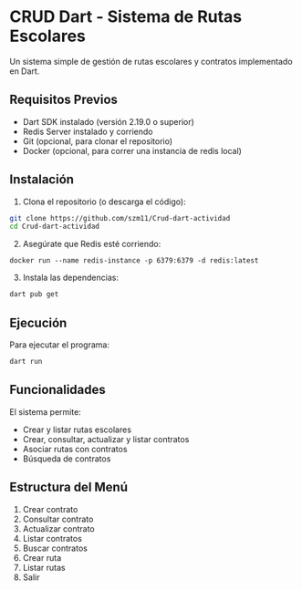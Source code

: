 

# CRUD Dart - Sistema de Rutas Escolares

Un sistema simple de gestión de rutas escolares y contratos implementado en Dart.

## Requisitos Previos

- Dart SDK instalado (versión 2.19.0 o superior)
- Redis Server instalado y corriendo
- Git (opcional, para clonar el repositorio)
- Docker (opcional, para correr una instancia de redis local)

## Instalación

1. Clona el repositorio (o descarga el código):
```bash
git clone https://github.com/szm11/Crud-dart-actividad
cd Crud-dart-actividad
```

2. Asegúrate que Redis esté corriendo:

```
docker run --name redis-instance -p 6379:6379 -d redis:latest
```

3. Instala las dependencias:
```bash
dart pub get
```

## Ejecución

Para ejecutar el programa:
```bash
dart run
```

## Funcionalidades

El sistema permite:
- Crear y listar rutas escolares
- Crear, consultar, actualizar y listar contratos
- Asociar rutas con contratos
- Búsqueda de contratos

## Estructura del Menú

1. Crear contrato
2. Consultar contrato
3. Actualizar contrato
4. Listar contratos
5. Buscar contratos
6. Crear ruta
7. Listar rutas
8. Salir
